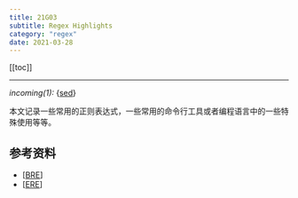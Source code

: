 ```yaml
---
title: 21G03
subtitle: Regex Highlights
category: "regex"
date: 2021-03-28
---
```


[[toc]]

---

<i class="releated">incoming(1):</i> {[sed](/posts/20Q01.html)}


本文记录一些常用的正则表达式，一些常用的命令行工具或者编程语言中的一些特殊使用等等。


## 参考资料

- [[BRE](https://en.wikibooks.org/wiki/Regular_Expressions/POSIX_Basic_Regular_Expressions)]
- [[ERE](https://en.wikibooks.org/wiki/Regular_Expressions/POSIX-Extended_Regular_Expressions)]



